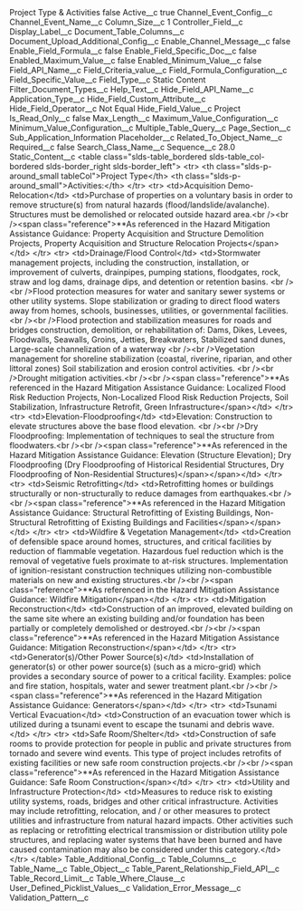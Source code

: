 <?xml version="1.0" encoding="UTF-8"?>
<CustomMetadata xmlns="http://soap.sforce.com/2006/04/metadata" xmlns:xsi="http://www.w3.org/2001/XMLSchema-instance" xmlns:xsd="http://www.w3.org/2001/XMLSchema">
    <label>Project Type &amp; Activities</label>
    <protected>false</protected>
    <values>
        <field>Active__c</field>
        <value xsi:type="xsd:boolean">true</value>
    </values>
    <values>
        <field>Channel_Event_Config__c</field>
        <value xsi:nil="true"/>
    </values>
    <values>
        <field>Channel_Event_Name__c</field>
        <value xsi:nil="true"/>
    </values>
    <values>
        <field>Column_Size__c</field>
        <value xsi:type="xsd:string">1</value>
    </values>
    <values>
        <field>Controller_Field__c</field>
        <value xsi:nil="true"/>
    </values>
    <values>
        <field>Display_Label__c</field>
        <value xsi:nil="true"/>
    </values>
    <values>
        <field>Document_Table_Columns__c</field>
        <value xsi:nil="true"/>
    </values>
    <values>
        <field>Document_Upload_Additional_Config__c</field>
        <value xsi:nil="true"/>
    </values>
    <values>
        <field>Enable_Channel_Message__c</field>
        <value xsi:type="xsd:boolean">false</value>
    </values>
    <values>
        <field>Enable_Field_Formula__c</field>
        <value xsi:type="xsd:boolean">false</value>
    </values>
    <values>
        <field>Enable_Field_Specific_Doc__c</field>
        <value xsi:type="xsd:boolean">false</value>
    </values>
    <values>
        <field>Enabled_Maximum_Value__c</field>
        <value xsi:type="xsd:boolean">false</value>
    </values>
    <values>
        <field>Enabled_Minimum_Value__c</field>
        <value xsi:type="xsd:boolean">false</value>
    </values>
    <values>
        <field>Field_API_Name__c</field>
        <value xsi:nil="true"/>
    </values>
    <values>
        <field>Field_Criteria_value__c</field>
        <value xsi:nil="true"/>
    </values>
    <values>
        <field>Field_Formula_Configuration__c</field>
        <value xsi:nil="true"/>
    </values>
    <values>
        <field>Field_Specific_Value__c</field>
        <value xsi:nil="true"/>
    </values>
    <values>
        <field>Field_Type__c</field>
        <value xsi:type="xsd:string">Static Content</value>
    </values>
    <values>
        <field>Filter_Document_Types__c</field>
        <value xsi:nil="true"/>
    </values>
    <values>
        <field>Help_Text__c</field>
        <value xsi:nil="true"/>
    </values>
    <values>
        <field>Hide_Field_API_Name__c</field>
        <value xsi:type="xsd:string">Application_Type__c</value>
    </values>
    <values>
        <field>Hide_Field_Custom_Attribute__c</field>
        <value xsi:nil="true"/>
    </values>
    <values>
        <field>Hide_Field_Operator__c</field>
        <value xsi:type="xsd:string">Not Equal</value>
    </values>
    <values>
        <field>Hide_Field_Value__c</field>
        <value xsi:type="xsd:string">Project</value>
    </values>
    <values>
        <field>Is_Read_Only__c</field>
        <value xsi:type="xsd:boolean">false</value>
    </values>
    <values>
        <field>Max_Length__c</field>
        <value xsi:nil="true"/>
    </values>
    <values>
        <field>Maximum_Value_Configuration__c</field>
        <value xsi:nil="true"/>
    </values>
    <values>
        <field>Minimum_Value_Configuration__c</field>
        <value xsi:nil="true"/>
    </values>
    <values>
        <field>Multiple_Table_Query__c</field>
        <value xsi:nil="true"/>
    </values>
    <values>
        <field>Page_Section__c</field>
        <value xsi:type="xsd:string">Sub_Application_Information</value>
    </values>
    <values>
        <field>Placeholder__c</field>
        <value xsi:nil="true"/>
    </values>
    <values>
        <field>Related_To_Object_Name__c</field>
        <value xsi:nil="true"/>
    </values>
    <values>
        <field>Required__c</field>
        <value xsi:type="xsd:boolean">false</value>
    </values>
    <values>
        <field>Search_Class_Name__c</field>
        <value xsi:nil="true"/>
    </values>
    <values>
        <field>Sequence__c</field>
        <value xsi:type="xsd:double">28.0</value>
    </values>
    <values>
        <field>Static_Content__c</field>
        <value xsi:type="xsd:string">&lt;table class=&quot;slds-table_bordered slds-table_col-bordered slds-border_right slds-border_left&quot;&gt;
	&lt;tr&gt;
		&lt;th class=&quot;slds-p-around_small tableCol&quot;&gt;Project Type&lt;/th&gt;
		&lt;th class=&quot;slds-p-around_small&quot;&gt;Activities:&lt;/th&gt;
	&lt;/tr&gt;
	&lt;tr&gt;
		&lt;td&gt;Acquisition Demo-Relocation&lt;/td&gt;
		&lt;td&gt;Purchase of properties on a voluntary basis in order to remove structure(s) from natural hazards (flood/landslide/avalanche). Structures must be demolished or relocated outside hazard area.&lt;br /&gt;&lt;br /&gt;&lt;span class=&quot;reference&quot;&gt;**As referenced in the Hazard Mitigation Assistance Guidance: Property Acquisition and Structure Demolition Projects, Property Acquisition and Structure Relocation Projects&lt;/span&gt;&lt;/td&gt;
	&lt;/tr&gt;
	&lt;tr&gt;
		&lt;td&gt;Drainage/Flood Control&lt;/td&gt;
		&lt;td&gt;Stormwater management projects, including the construction, installation, or improvement of culverts, drainpipes, pumping stations, floodgates, rock, straw and log dams, drainage dips, and detention or retention basins. &lt;br /&gt;&lt;br /&gt;Flood protection measures for water and sanitary sewer systems or other utility systems. Slope stabilization or grading to direct flood waters away from homes, schools, businesses, utilities, or governmental facilities. &lt;br /&gt;&lt;br /&gt;Flood protection and stabilization measures for roads and bridges construction, demolition, or rehabilitation of: Dams, Dikes, Levees, Floodwalls, Seawalls, Groins, Jetties, Breakwaters, Stabilized sand dunes, Large-scale channelization of a waterway &lt;br /&gt;&lt;br /&gt;Vegetation management for shoreline stabilization (coastal, riverine, riparian, and other littoral zones) Soil stabilization and erosion control activities. &lt;br /&gt;&lt;br /&gt;Drought mitigation activities.&lt;br /&gt;&lt;br /&gt;&lt;span class=&quot;reference&quot;&gt;**As referenced in the Hazard Mitigation Assistance Guidance: Localized Flood Risk Reduction Projects, Non-Localized Flood Risk Reduction Projects, Soil Stabilization, Infrastructure Retrofit, Green Infrastructure&lt;/span&gt;&lt;/td&gt;
	&lt;/tr&gt;
	&lt;tr&gt;
		&lt;td&gt;Elevation-Floodproofing&lt;/td&gt;
		&lt;td&gt;Elevation: Construction to elevate structures above the base flood elevation. &lt;br /&gt;&lt;br /&gt;Dry Floodproofing: Implementation of techniques to seal the structure from floodwaters.&lt;br /&gt;&lt;br /&gt;&lt;span class=&quot;reference&quot;&gt;**As referenced in the Hazard Mitigation Assistance Guidance: Elevation (Structure Elevation); Dry Floodproofing (Dry Floodproofing of Historical Residential Structures, Dry Floodproofing of Non-Residential Structures)&lt;/span&gt;&lt;/span&gt;&lt;/td&gt;
	&lt;/tr&gt;
	&lt;tr&gt;
		&lt;td&gt;Seismic Retrofitting&lt;/td&gt;
		&lt;td&gt;Retrofitting homes or buildings structurally or non-structurally to reduce damages from earthquakes.&lt;br /&gt;&lt;br /&gt;&lt;span class=&quot;reference&quot;&gt;**As referenced in the Hazard Mitigation Assistance Guidance: Structural Retrofitting of Existing Buildings, Non-Structural Retrofitting of Existing Buildings and Facilities&lt;/span&gt;&lt;/span&gt;&lt;/td&gt;
	&lt;/tr&gt;
		&lt;tr&gt;
		&lt;td&gt;Wildfire &amp; Vegetation Management&lt;/td&gt;
		&lt;td&gt;Creation of defensible space around homes, structures, and critical facilities by reduction of flammable vegetation. Hazardous fuel reduction which is the removal of vegetative fuels proximate to at-risk structures.  Implementation of ignition-resistant construction techniques utilizing non-combustible materials on new and existing structures.&lt;br /&gt;&lt;br /&gt;&lt;span class=&quot;reference&quot;&gt;**As referenced in the Hazard Mitigation Assistance Guidance: Wildfire Mitigation&lt;/span&gt;&lt;/td&gt;
	&lt;/tr&gt;
		&lt;tr&gt;
		&lt;td&gt;Mitigation Reconstruction&lt;/td&gt;
		&lt;td&gt;Construction of an improved, elevated building on the same site where an existing building and/or foundation has been partially or completely demolished or destroyed.&lt;br /&gt;&lt;br /&gt;&lt;span class=&quot;reference&quot;&gt;**As referenced in the Hazard Mitigation Assistance Guidance: Mitigation Reconstruction&lt;/span&gt;&lt;/td&gt;
	&lt;/tr&gt;
	&lt;tr&gt;
		&lt;td&gt;Generator(s)/Other Power Source(s)&lt;/td&gt;
		&lt;td&gt;Installation of generator(s) or other power source(s) (such as a micro-grid) which provides a secondary source of power to a critical facility. Examples: police and fire station, hospitals, water and sewer treatment plant.&lt;br /&gt;&lt;br /&gt;&lt;span class=&quot;reference&quot;&gt;**As referenced in the Hazard Mitigation Assistance Guidance: Generators&lt;/span&gt;&lt;/td&gt;
	&lt;/tr&gt;
		&lt;tr&gt;
		&lt;td&gt;Tsunami Vertical Evacuation&lt;/td&gt;
		&lt;td&gt;Construction of an evacuation tower which is utilized during a tsunami event to escape the tsunami and debris wave.&lt;/td&gt;
	&lt;/tr&gt;
		&lt;tr&gt;
		&lt;td&gt;Safe Room/Shelter&lt;/td&gt;
		&lt;td&gt;Construction of safe rooms to provide protection for people in public and private structures from tornado and severe wind events. This type of project includes retrofits of existing facilities or new safe room construction projects.&lt;br /&gt;&lt;br /&gt;&lt;span class=&quot;reference&quot;&gt;**As referenced in the Hazard Mitigation Assistance Guidance: Safe Room Construction&lt;/span&gt;&lt;/td&gt;
	&lt;/tr&gt;
	&lt;tr&gt;
		&lt;td&gt;Utility and Infrastructure Protection&lt;/td&gt;
		&lt;td&gt;Measures to reduce risk to existing utility systems, roads, bridges and other critical infrastructure. Activities may include retrofitting, relocation, and / or other measures to protect utilities and infrastructure from natural hazard impacts. Other activities such as replacing or retrofitting electrical transmission or distribution utility pole structures, and replacing water systems that have been burned and have caused contamination may also be considered under this category.&lt;/td&gt;
	&lt;/tr&gt;
&lt;/table&gt;</value>
    </values>
    <values>
        <field>Table_Additional_Config__c</field>
        <value xsi:nil="true"/>
    </values>
    <values>
        <field>Table_Columns__c</field>
        <value xsi:nil="true"/>
    </values>
    <values>
        <field>Table_Name__c</field>
        <value xsi:nil="true"/>
    </values>
    <values>
        <field>Table_Object__c</field>
        <value xsi:nil="true"/>
    </values>
    <values>
        <field>Table_Parent_Relationship_Field_API__c</field>
        <value xsi:nil="true"/>
    </values>
    <values>
        <field>Table_Record_Limit__c</field>
        <value xsi:nil="true"/>
    </values>
    <values>
        <field>Table_Where_Clause__c</field>
        <value xsi:nil="true"/>
    </values>
    <values>
        <field>User_Defined_Picklist_Values__c</field>
        <value xsi:nil="true"/>
    </values>
    <values>
        <field>Validation_Error_Message__c</field>
        <value xsi:nil="true"/>
    </values>
    <values>
        <field>Validation_Pattern__c</field>
        <value xsi:nil="true"/>
    </values>
</CustomMetadata>
